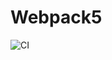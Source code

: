 # Webpack5

![CI](https://github.com/alexandr7944/ahj-anim-collapse/actions/workflows/web.yml/badge.svg)